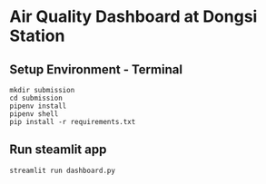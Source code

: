 # Air Quality Dashboard at Dongsi Station

## Setup Environment - Terminal
```
mkdir submission
cd submission
pipenv install
pipenv shell
pip install -r requirements.txt
```

## Run steamlit app
```
streamlit run dashboard.py
```
